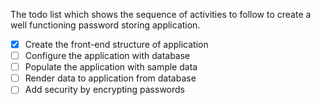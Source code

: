 The todo list which shows the sequence of activities to follow to create a well functioning
password storing application.

- [x] Create the front-end structure of application
- [ ] Configure the application with database
- [ ] Populate the application with sample data
- [ ] Render data to application from database
- [ ] Add security by encrypting passwords